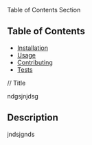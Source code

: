 
  Table of Contents Section

  ## Table of Contents
  * [Installation](#installation)
  * [Usage](#usage)
  * [Contributing](#contributing)
  * [Tests](#testing)

  
  // Title

 ndgsjnjdsg
  
 ## Description 
  
  jndsjgnds
  